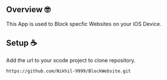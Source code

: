 ## Overview 🤓

This App is used to Block specfic Websites on your iOS Device.

## Setup ☕️

Add the url to your xcode project to clone repository.

```
https://github.com/Nikhil-9999/BlockWebsite.git
```
